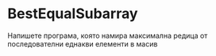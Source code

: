# BestEqualSubarray
Напишете програма, която намира максимална редица от последователни еднакви елементи в масив
